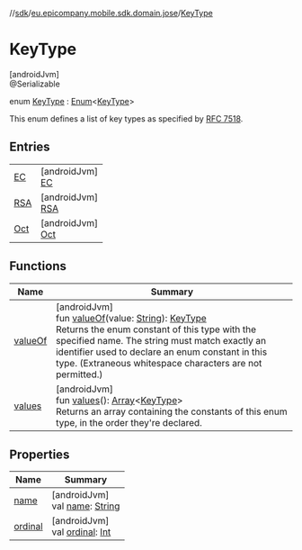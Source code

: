 //[sdk](../../../index.md)/[eu.epicompany.mobile.sdk.domain.jose](../index.md)/[KeyType](index.md)

# KeyType

[androidJvm]\
@Serializable

enum [KeyType](index.md) : [Enum](https://kotlinlang.org/api/latest/jvm/stdlib/kotlin/-enum/index.html)&lt;[KeyType](index.md)&gt; 

This enum defines a list of key types as specified by [RFC 7518](https://www.rfc-editor.org/rfc/rfc7518).

## Entries

| | |
|---|---|
| [EC](-e-c/index.md) | [androidJvm]<br>[EC](-e-c/index.md) |
| [RSA](-r-s-a/index.md) | [androidJvm]<br>[RSA](-r-s-a/index.md) |
| [Oct](-oct/index.md) | [androidJvm]<br>[Oct](-oct/index.md) |

## Functions

| Name | Summary |
|---|---|
| [valueOf](value-of.md) | [androidJvm]<br>fun [valueOf](value-of.md)(value: [String](https://kotlinlang.org/api/latest/jvm/stdlib/kotlin/-string/index.html)): [KeyType](index.md)<br>Returns the enum constant of this type with the specified name. The string must match exactly an identifier used to declare an enum constant in this type. (Extraneous whitespace characters are not permitted.) |
| [values](values.md) | [androidJvm]<br>fun [values](values.md)(): [Array](https://kotlinlang.org/api/latest/jvm/stdlib/kotlin/-array/index.html)&lt;[KeyType](index.md)&gt;<br>Returns an array containing the constants of this enum type, in the order they're declared. |

## Properties

| Name | Summary |
|---|---|
| [name](../../eu.epicompany.mobile.sdk.network.model.wallet/-payment-means-type-resource/-account/index.md#-372974862%2FProperties%2F462465411) | [androidJvm]<br>val [name](../../eu.epicompany.mobile.sdk.network.model.wallet/-payment-means-type-resource/-account/index.md#-372974862%2FProperties%2F462465411): [String](https://kotlinlang.org/api/latest/jvm/stdlib/kotlin/-string/index.html) |
| [ordinal](../../eu.epicompany.mobile.sdk.network.model.wallet/-payment-means-type-resource/-account/index.md#-739389684%2FProperties%2F462465411) | [androidJvm]<br>val [ordinal](../../eu.epicompany.mobile.sdk.network.model.wallet/-payment-means-type-resource/-account/index.md#-739389684%2FProperties%2F462465411): [Int](https://kotlinlang.org/api/latest/jvm/stdlib/kotlin/-int/index.html) |

